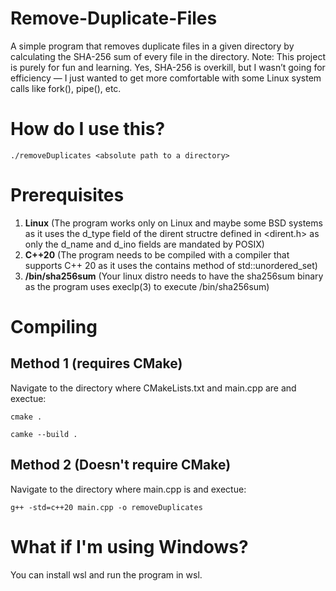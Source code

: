 # Remove-Duplicate-Files
A simple program that removes duplicate files in a given directory by calculating the SHA-256 sum of every file in the directory.
Note: This project is purely for fun and learning. Yes, SHA-256 is overkill, but I wasn’t going for efficiency — I just wanted to get more comfortable with some Linux system calls like fork(), pipe(), etc.

# How do I use this?
```
./removeDuplicates <absolute path to a directory>
```

# Prerequisites
1. **Linux** (The program works only on Linux and maybe some BSD systems as it uses the d_type field of the dirent structre defined in <dirent.h> as only the d_name and d_ino fields are mandated by POSIX)
2. **C++20** (The program needs to be compiled with a compiler that supports C++ 20 as it uses the contains method of std::unordered_set)
3. **/bin/sha256sum** (Your linux distro needs to have the sha256sum binary as the program uses execlp(3) to execute /bin/sha256sum)

# Compiling
## Method 1 (requires CMake)
Navigate to the directory where CMakeLists.txt and main.cpp are and exectue:
```
cmake .
```
```
camke --build .
```
## Method 2 (Doesn't require CMake)
Navigate to the directory where main.cpp is and exectue:
```
g++ -std=c++20 main.cpp -o removeDuplicates
```

# What if I'm using Windows?
You can install wsl and run the program in wsl.

